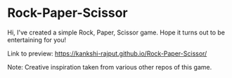 # Rock-Paper-Scissor
Hi, I've created a simple Rock, Paper, Scissor game. Hope it turns out to be entertaining for you!

Link to preview: https://kankshi-rajput.github.io/Rock-Paper-Scissor/

Note: Creative inspiration taken from various other repos of this game.

